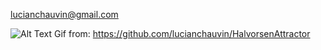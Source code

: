 lucianchauvin@gmail.com

![Alt Text](https://github.com/lucianchauvin/HalvorsenAttractor/blob/main/halvorsenAttractor.gif)
Gif from: https://github.com/lucianchauvin/HalvorsenAttractor
